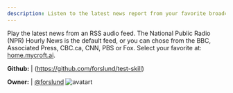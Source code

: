 ```yaml
---
description: Listen to the latest news report from your favorite broadcast
---
```

Play the latest news from an RSS audio feed.  The National Public Radio (NPR)
Hourly News is the default feed, or you can chose
from the BBC, Associated Press, CBC.ca, CNN, PBS or
Fox.  Select your favorite at:
[home.mycroft.ai](https://home.mycroft.ai/#/skill).

**Github:** | (https://github.com/forslund/test-skill)

**Owner:** | [@forslund](https://github.com/forslund) ![avatart](https://avatars0.githubusercontent.com/u/804543?v=4)

